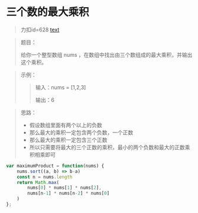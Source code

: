# 三个数的最大乘积
> 力扣id=628 [text](https://leetcode.cn/problems/maximum-product-of-three-numbers/description/)

> 题目：
> 
> 给你一个整型数组 nums ，在数组中找出由三个数组成的最大乘积，并输出这个乘积。

> 示例：
>>输入：nums = [1,2,3]
>>
>>输出：6

> 思路：
> - 假设数组里面有两个以上的负数
> - 那么最大的乘积一定包含两个负数，一个正数
> - 那么最大的乘积一定包含三个正数
> - 所以只需要将最大的三个正数的乘积，最小的两个负数和最大的正数乘积相乘即可

```js
var maximumProduct = function(nums) {
    nums.sort((a, b) => b-a)
    const n = nums.length
    return Math.max(
        nums[0] * nums[1] * nums[2],
        nums[n-1] * nums[n-2] * nums[0]
    )
};
```
